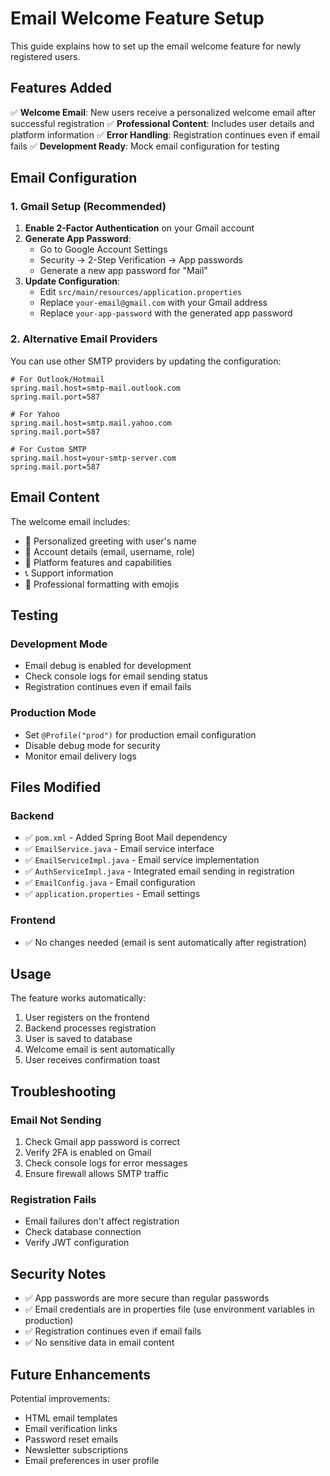 # Email Welcome Feature Setup

This guide explains how to set up the email welcome feature for newly registered users.

## Features Added

✅ **Welcome Email**: New users receive a personalized welcome email after successful registration
✅ **Professional Content**: Includes user details and platform information
✅ **Error Handling**: Registration continues even if email fails
✅ **Development Ready**: Mock email configuration for testing

## Email Configuration

### 1. Gmail Setup (Recommended)

1. **Enable 2-Factor Authentication** on your Gmail account
2. **Generate App Password**:
   - Go to Google Account Settings
   - Security → 2-Step Verification → App passwords
   - Generate a new app password for "Mail"
3. **Update Configuration**:
   - Edit `src/main/resources/application.properties`
   - Replace `your-email@gmail.com` with your Gmail address
   - Replace `your-app-password` with the generated app password

### 2. Alternative Email Providers

You can use other SMTP providers by updating the configuration:

```properties
# For Outlook/Hotmail
spring.mail.host=smtp-mail.outlook.com
spring.mail.port=587

# For Yahoo
spring.mail.host=smtp.mail.yahoo.com
spring.mail.port=587

# For Custom SMTP
spring.mail.host=your-smtp-server.com
spring.mail.port=587
```

## Email Content

The welcome email includes:
- 🎉 Personalized greeting with user's name
- 📧 Account details (email, username, role)
- 🐾 Platform features and capabilities
- 📞 Support information
- 🎨 Professional formatting with emojis

## Testing

### Development Mode
- Email debug is enabled for development
- Check console logs for email sending status
- Registration continues even if email fails

### Production Mode
- Set `@Profile("prod")` for production email configuration
- Disable debug mode for security
- Monitor email delivery logs

## Files Modified

### Backend
- ✅ `pom.xml` - Added Spring Boot Mail dependency
- ✅ `EmailService.java` - Email service interface
- ✅ `EmailServiceImpl.java` - Email service implementation
- ✅ `AuthServiceImpl.java` - Integrated email sending in registration
- ✅ `EmailConfig.java` - Email configuration
- ✅ `application.properties` - Email settings

### Frontend
- ✅ No changes needed (email is sent automatically after registration)

## Usage

The feature works automatically:
1. User registers on the frontend
2. Backend processes registration
3. User is saved to database
4. Welcome email is sent automatically
5. User receives confirmation toast

## Troubleshooting

### Email Not Sending
1. Check Gmail app password is correct
2. Verify 2FA is enabled on Gmail
3. Check console logs for error messages
4. Ensure firewall allows SMTP traffic

### Registration Fails
- Email failures don't affect registration
- Check database connection
- Verify JWT configuration

## Security Notes

- ✅ App passwords are more secure than regular passwords
- ✅ Email credentials are in properties file (use environment variables in production)
- ✅ Registration continues even if email fails
- ✅ No sensitive data in email content

## Future Enhancements

Potential improvements:
- HTML email templates
- Email verification links
- Password reset emails
- Newsletter subscriptions
- Email preferences in user profile 